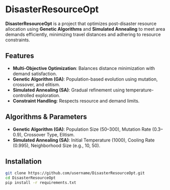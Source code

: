 # DisasterResourceOpt

**DisasterResourceOpt** is a project that optimizes post-disaster resource allocation using **Genetic Algorithms** and **Simulated Annealing** to meet area demands efficiently, minimizing travel distances and adhering to resource constraints.

## Features
- **Multi-Objective Optimization**: Balances distance minimization with demand satisfaction.
- **Genetic Algorithm (GA)**: Population-based evolution using mutation, crossover, and elitism.
- **Simulated Annealing (SA)**: Gradual refinement using temperature-controlled exploration.
- **Constraint Handling**: Respects resource and demand limits.

## Algorithms & Parameters
- **Genetic Algorithm (GA)**: Population Size (50–300), Mutation Rate (0.3–0.9), Crossover Type, Elitism.
- **Simulated Annealing (SA)**: Initial Temperature (1000), Cooling Rate (0.995), Neighborhood Size (e.g., 10, 50).

## Installation
```bash
git clone https://github.com/username/DisasterResourceOpt.git
cd DisasterResourceOpt
pip install -r requirements.txt
